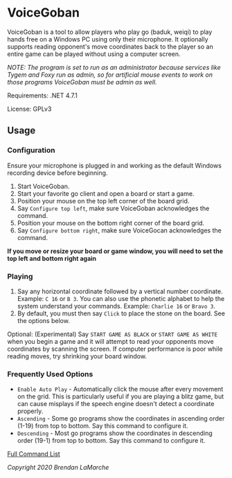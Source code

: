 # VoiceGoban

VoiceGoban is a tool to allow players who play go (baduk, weiqi) to play hands free on a Windows PC using only their microphone. It optionally supports reading opponent's move coordinates back to the player so an entire game can be played without using a computer screen.

*NOTE: The program is set to run as an administrator because services like Tygem and Foxy run as admin, so for artificial mouse events to work on those programs VoiceGoban must be admin as well.*

Requirements: .NET 4.7.1

License: GPLv3

## Usage 

### Configuration

Ensure your microphone is plugged in and working as the default Windows recording device before beginning.

1. Start VoiceGoban.
2. Start your favorite go client and open a board or start a game.
3. Position your mouse on the top left corner of the board grid.
4. Say `Configure top left`, make sure VoiceGoban acknowledges the command.
5. Position your mouse on the bottom right corner of the board grid.
6. Say `Configure bottom right`, make sure VoiceGocan acknowledges the command.

**If you move or resize your board or game window, you will need to set the top left and bottom right again**

### Playing
1. Say any horizontal coordinate followed by a vertical number coordinate. Example: `C 16` or `B 3`. You can also use the phonetic alphabet to help the system understand your commands. Example: `Charlie 16` or `Bravo 3`.
2. By default, you must then say `Click` to place the stone on the board. See the options below.

Optional: (Experimental) Say `START GAME AS BLACK` or `START GAME AS WHITE` when you begin a game and it will attempt to read your opponents move coordinates by scanning the screen. If computer performance is poor while reading moves, try shrinking your board window.

### Frequently Used Options
* `Enable Auto Play` - Automatically click the mouse after every movement on the grid. This is particularly useful if you are playing a blitz game, but can cause misplays if the speech engine doesn't detect a coordinate properly.
* `Ascending` - Some go programs show the coordinates in ascending order (1-19) from top to bottom. Say this command to configure it.
* `Descending` - Most go programs show the coordinates in descending order (19-1) from top to bottom. Say this command to configure it.

[Full Command List](help.txt)

*Copyright 2020 Brendan LaMarche*